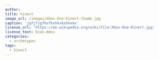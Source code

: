 ```yaml
---
author: 
title: kinect
image_url: /images/Xbox-One-Kinect-thumb.jpg
caption: 'jgfjfjgfkxfkxhkxkxhkxkx'
license_url: 'https://en.wikipedia.org/wiki/File:Xbox-One-Kinect.jpg'
license_text: Evan-Amos
categories:
  - archetypes
tags:
  - kinect
---
```


